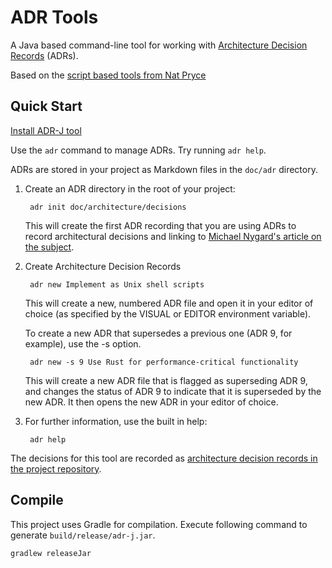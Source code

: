 ADR Tools
=========

A Java based command-line tool for working with [Architecture Decision Records][ADRs] (ADRs).

Based on the [script based tools from Nat Pryce](https://github.com/npryce/adr-tools)

Quick Start
-----------
[Install ADR-J tool](INSTALL.md)

Use the `adr` command to manage ADRs.  Try running `adr help`.

ADRs are stored in your project as Markdown files in the `doc/adr` directory.


1. Create an ADR directory in the root of your project:

        adr init doc/architecture/decisions

    This will create the first ADR recording that you are using ADRs
    to record architectural decisions and linking to
    [Michael Nygard's article on the subject][ADRs].

2. Create Architecture Decision Records

        adr new Implement as Unix shell scripts

    This will create a new, numbered ADR file and open it in your
    editor of choice (as specified by the VISUAL or EDITOR environment
    variable).

    To create a new ADR that supersedes a previous one (ADR 9, for example),
    use the -s option.

        adr new -s 9 Use Rust for performance-critical functionality

    This will create a new ADR file that is flagged as superseding
    ADR 9, and changes the status of ADR 9 to indicate that it is
    superseded by the new ADR.  It then opens the new ADR in your
    editor of choice.

3. For further information, use the built in help:

        adr help

The decisions for this tool are recorded as [architecture decision records in the project repository](doc/adr/).

Compile
-------

This project uses Gradle for compilation. Execute following command to generate `build/release/adr-j.jar`.

    gradlew releaseJar

[ADRs]: http://thinkrelevance.com/blog/2011/11/15/documenting-architecture-decisions
